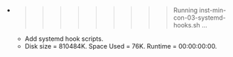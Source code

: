 * >>>>>>>>> Running inst-min-con-03-systemd-hooks.sh ...
  * Add systemd hook scripts.
  * Disk size = 810484K. Space Used = 76K. Runtime = 00:00:00:00.
